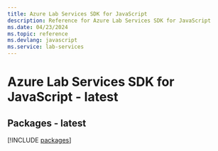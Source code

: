 ```yaml
---
title: Azure Lab Services SDK for JavaScript
description: Reference for Azure Lab Services SDK for JavaScript
ms.date: 04/23/2024
ms.topic: reference
ms.devlang: javascript
ms.service: lab-services
---
```

# Azure Lab Services SDK for JavaScript - latest
## Packages - latest
[!INCLUDE [packages](lab-services-index.md)]